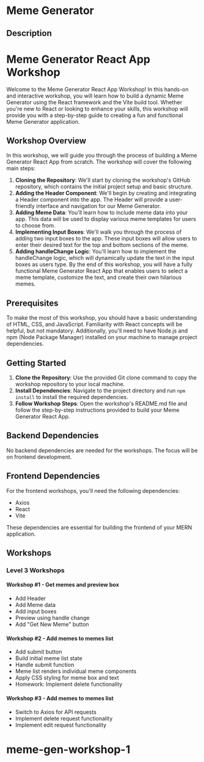 # Meme Generator

## Description

# Meme Generator React App Workshop
Welcome to the Meme Generator React App Workshop! In this hands-on and interactive workshop, you will learn how to build a dynamic Meme Generator using the React framework and the Vite build tool. Whether you're new to React or looking to enhance your skills, this workshop will provide you with a step-by-step guide to creating a fun and functional Meme Generator application.

## Workshop Overview
In this workshop, we will guide you through the process of building a Meme Generator React App from scratch. The workshop will cover the following main steps:
1. **Cloning the Repository**: We'll start by cloning the workshop's GitHub repository, which contains the initial project setup and basic structure.
2. **Adding the Header Component**: We'll begin by creating and integrating a Header component into the app. The Header will provide a user-friendly interface and navigation for our Meme Generator.
3. **Adding Meme Data**: You'll learn how to include meme data into your app. This data will be used to display various meme templates for users to choose from.
4. **Implementing Input Boxes**: We'll walk you through the process of adding two input boxes to the app. These input boxes will allow users to enter their desired text for the top and bottom sections of the meme.
5. **Adding handleChange Logic**: You'll learn how to implement the handleChange logic, which will dynamically update the text in the input boxes as users type.
By the end of this workshop, you will have a fully functional Meme Generator React App that enables users to select a meme template, customize the text, and create their own hilarious memes.

## Prerequisites
To make the most of this workshop, you should have a basic understanding of HTML, CSS, and JavaScript. Familiarity with React concepts will be helpful, but not mandatory. Additionally, you'll need to have Node.js and npm (Node Package Manager) installed on your machine to manage project dependencies.
## Getting Started
1. **Clone the Repository**: Use the provided Git clone command to copy the workshop repository to your local machine.
2. **Install Dependencies**: Navigate to the project directory and run `npm install` to install the required dependencies.
3. **Follow Workshop Steps**: Open the workshop's README.md file and follow the step-by-step instructions provided to build your Meme Generator React App.

## Backend Dependencies

No backend dependencies are needed for the workshops. The focus will be on frontend development.

## Frontend Dependencies

For the frontend workshops, you'll need the following dependencies:

- Axios
- React
- Vite

These dependencies are essential for building the frontend of your MERN application.

## Workshops

### Level 3 Workshops

#### Workshop #1 - Get memes and preview box

- Add Header
- Add Meme data
- Add input boxes
- Preview using handle change
- Add "Get New Meme" button

#### Workshop #2 - Add memes to memes list

- Add submit button
- Build initial meme list state
- Handle submit function
- Meme list renders individual meme components
- Apply CSS styling for meme box and text
- Homework: Implement delete functionality

#### Workshop #3 - Add memes to memes list

- Switch to Axios for API requests
- Implement delete request functionality
- Implement edit request functionality


# meme-gen-workshop-1
